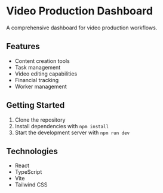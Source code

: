 # Video Production Dashboard

A comprehensive dashboard for video production workflows.

## Features

- Content creation tools
- Task management
- Video editing capabilities
- Financial tracking
- Worker management

## Getting Started

1. Clone the repository
2. Install dependencies with `npm install`
3. Start the development server with `npm run dev`

## Technologies

- React
- TypeScript
- Vite
- Tailwind CSS
